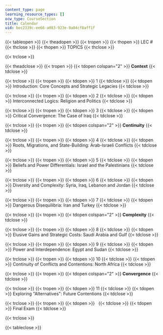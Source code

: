 ```yaml
---
content_type: page
learning_resource_types: []
ocw_type: CourseSection
title: Calendar
uid: bec2339c-ee66-a083-923e-9a04cf8aff1f
---
```


{{< tableopen >}}
{{< theadopen >}}
{{< tropen >}}
{{< thopen >}}
LEC #
{{< thclose >}}
{{< thopen >}}
TOPICS
{{< thclose >}}

{{< trclose >}}

{{< theadclose >}}
{{< tropen >}}
{{< tdopen colspan="2" >}}
**Context**
{{< tdclose >}}

{{< trclose >}}
{{< tropen >}}
{{< tdopen >}}
1
{{< tdclose >}}
{{< tdopen >}}
Introduction: Core Concepts and Strategic Legacies
{{< tdclose >}}

{{< trclose >}}
{{< tropen >}}
{{< tdopen >}}
2
{{< tdclose >}}
{{< tdopen >}}
Interconnected Logics: Religion and Politics
{{< tdclose >}}

{{< trclose >}}
{{< tropen >}}
{{< tdopen >}}
3
{{< tdclose >}}
{{< tdopen >}}
Critical Convergence: The Case of Iraq
{{< tdclose >}}

{{< trclose >}}
{{< tropen >}}
{{< tdopen colspan="2" >}}
**Continuity**
{{< tdclose >}}

{{< trclose >}}
{{< tropen >}}
{{< tdopen >}}
4
{{< tdclose >}}
{{< tdopen >}}
Roots, Migrations, and State-Building: Arab-Israeli Conflicts
{{< tdclose >}}

{{< trclose >}}
{{< tropen >}}
{{< tdopen >}}
5
{{< tdclose >}}
{{< tdopen >}}
Beliefs and Power Differentials: Israel and the Palestinians
{{< tdclose >}}

{{< trclose >}}
{{< tropen >}}
{{< tdopen >}}
6
{{< tdclose >}}
{{< tdopen >}}
Diversity and Complexity: Syria, Iraq, Lebanon and Jordan
{{< tdclose >}}

{{< trclose >}}
{{< tropen >}}
{{< tdopen >}}
7
{{< tdclose >}}
{{< tdopen >}}
Dangerous Disequilibria: Iran and Turkey
{{< tdclose >}}

{{< trclose >}}
{{< tropen >}}
{{< tdopen colspan="2" >}}
**Complexity**
{{< tdclose >}}

{{< trclose >}}
{{< tropen >}}
{{< tdopen >}}
8
{{< tdclose >}}
{{< tdopen >}}
Elusive Gains and Strategic Costs: Saudi Arabia and Gulf
{{< tdclose >}}

{{< trclose >}}
{{< tropen >}}
{{< tdopen >}}
9
{{< tdclose >}}
{{< tdopen >}}
Power and Interdependence: Egypt and Sudan
{{< tdclose >}}

{{< trclose >}}
{{< tropen >}}
{{< tdopen >}}
10
{{< tdclose >}}
{{< tdopen >}}
Continuity of Conflicts and Contentions: North Africa
{{< tdclose >}}

{{< trclose >}}
{{< tropen >}}
{{< tdopen colspan="2" >}}
**Convergence**
{{< tdclose >}}

{{< trclose >}}
{{< tropen >}}
{{< tdopen >}}
11
{{< tdclose >}}
{{< tdopen >}}
Exploring "Alternatives": Future Contentions
{{< tdclose >}}

{{< trclose >}}
{{< tropen >}}
{{< tdopen >}}
 
{{< tdclose >}}
{{< tdopen >}}
Final Exam
{{< tdclose >}}

{{< trclose >}}

{{< tableclose >}}